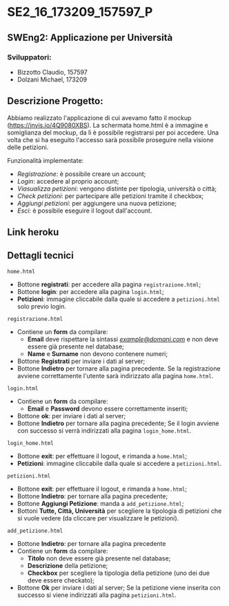 # SE2_16_173209_157597_P
## SWEng2: **Applicazione per Università**

### Sviluppatori:
- Bizzotto Claudio, 157597
- Dolzani Michael, 173209

## Descrizione Progetto:
Abbiamo realizzato l'applicazione di cui avevamo fatto il mockup (https://invis.io/4Q9080XBS).
La schermata home.html è a immagine e somiglianza del mockup, da lì è possibile registrarsi per poi accedere. Una volta che si ha eseguito l'accesso sarà possibile proseguire nella visione delle petizioni.

Funzionalità implementate:
 - *Registrazione*: è possibile creare un account;
 - *Login*: accedere al proprio account;
 - *Viasualizza petizioni*: vengono distinte per tipologia, università o città;
 - *Check petizioni*: per partecipare alle petizioni tramite il checkbox;
 - *Aggiungi petizioni*: per aggiungere una nuova petizione;
 - *Esci*: è possibile eseguire il logout dall'account.

## Link heroku


## Dettagli tecnici
```
home.html
```
 - Bottone **registrati**: per accedere alla pagina `registrazione.html`;
 - Bottone **login**: per accedere alla pagina `login.html`;
 - **Petizioni**: immagine cliccabile dalla quale si accedere a `petizioni.html` solo previo login.
```
registrazione.html
```
 - Contiene un **form** da compilare:
	 - **Email** deve rispettare la sintassi *example@domani.com* e non deve essere già presente nel database;
	 - **Name** e **Surname** non devono contenere numeri;
 - Bottone **Registrati** per inviare i dati al server;
 - Bottone **Indietro** per tornare alla pagina precedente.
Se la registrazione avviene correttamente l'utente sarà indirizzato alla pagina `home.html`.
```
login.html
```
 - Contiene un **form** da compilare:
	 - **Email** e **Password** devono essere correttamente inseriti;
 - Bottone **ok**: per inviare i dati al server;
 - Bottone **Indietro** per tornare alla pagina precedente;
 Se il login avviene con successo si verrà indirizzati alla pagina `login_home.html`.
```
login_home.html
```
 - Bottone **exit**: per effettuare il logout, e rimanda a `home.html`;
 - **Petizioni**: immagine cliccabile dalla quale si accedere a `petizioni.html`.
```
petizioni.html
```    
 - Bottone **exit**: per effettuare il logout, e rimanda a `home.html`;
 - Bottone **Indietro**: per tornare alla pagina precedente;
 - Bottone **Aggiungi Petizione**: manda a `add_petizione.html`;
 - Bottoni **Tutte, Città, Università** per scegliere la tipologia di petizioni che si vuole vedere (da cliccare per visualizzare le petizioni).
```
add_petizione.html
```    
 - Bottone **Indietro**: per tornare alla pagina precedente
 - Contiene un **form** da compilare:
	 - **Titolo** non deve essere già presente nel database;
	 - **Descrizione** della petizione;
	 - **Checkbox** per scegliere la tipologia della petizione (uno dei due deve essere checkato);
 - Bottone **Ok** per inviare i dati al server;
 Se la petizione viene inserita con successo si viene indirizzati alla pagina `petizioni.html`.
 
 

